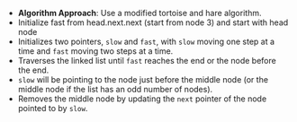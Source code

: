 - **Algorithm Approach**:
Use a modified tortoise and hare algorithm.
- Initialize fast from head.next.next (start from node 3) and start with head node
- Initializes two pointers, `slow` and `fast`, with `slow` moving one step at a time and `fast` moving two steps at a time.
- Traverses the linked list until `fast` reaches the end or the node before the end.
- `slow` will be pointing to the node just before the middle node (or the middle node if the list has an odd number of nodes).
- Removes the middle node by updating the `next` pointer of the node pointed to by `slow`.